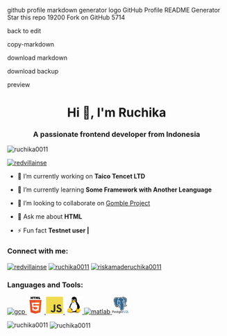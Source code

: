 github profile markdown generator logo
GitHub Profile README Generator
Star this repo
19200
Fork on GitHub
5714

back to edit

copy-markdown

download markdown

download backup

preview
<h1 align="center">Hi 👋, I'm Ruchika</h1>
<h3 align="center">A passionate frontend developer from Indonesia</h3>

<p align="left"> <img src="https://komarev.com/ghpvc/?username=ruchika0011&label=Profile%20views&color=0e75b6&style=flat" alt="ruchika0011" /> </p>

<p align="left"> <a href="https://twitter.com/redvillainse" target="blank"><img src="https://img.shields.io/twitter/follow/redvillainse?logo=twitter&style=for-the-badge" alt="redvillainse" /></a> </p>

- 🔭 I’m currently working on **Taico Tencet LTD**

- 🌱 I’m currently learning **Some Framework with Another Leanguage**

- 👯 I’m looking to collaborate on [Gomble Project](https://airdrop.gomble.io/)

- 💬 Ask me about **HTML**

- ⚡ Fun fact **Testnet user |**

<h3 align="left">Connect with me:</h3>
<p align="left">
<a href="https://twitter.com/redvillainse" target="blank"><img align="center" src="https://raw.githubusercontent.com/rahuldkjain/github-profile-readme-generator/master/src/images/icons/Social/twitter.svg" alt="redvillainse" height="30" width="40" /></a>
<a href="https://linkedin.com/in/ruchika0011" target="blank"><img align="center" src="https://raw.githubusercontent.com/rahuldkjain/github-profile-readme-generator/master/src/images/icons/Social/linked-in-alt.svg" alt="ruchika0011" height="30" width="40" /></a>
<a href="https://fb.com/riskamaderuchika0011" target="blank"><img align="center" src="https://raw.githubusercontent.com/rahuldkjain/github-profile-readme-generator/master/src/images/icons/Social/facebook.svg" alt="riskamaderuchika0011" height="30" width="40" /></a>
</p>

<h3 align="left">Languages and Tools:</h3>
<p align="left"> <a href="https://cloud.google.com" target="_blank" rel="noreferrer"> <img src="https://www.vectorlogo.zone/logos/google_cloud/google_cloud-icon.svg" alt="gcp" width="40" height="40"/> </a> <a href="https://www.w3.org/html/" target="_blank" rel="noreferrer"> <img src="https://raw.githubusercontent.com/devicons/devicon/master/icons/html5/html5-original-wordmark.svg" alt="html5" width="40" height="40"/> </a> <a href="https://developer.mozilla.org/en-US/docs/Web/JavaScript" target="_blank" rel="noreferrer"> <img src="https://raw.githubusercontent.com/devicons/devicon/master/icons/javascript/javascript-original.svg" alt="javascript" width="40" height="40"/> </a> <a href="https://www.linux.org/" target="_blank" rel="noreferrer"> <img src="https://raw.githubusercontent.com/devicons/devicon/master/icons/linux/linux-original.svg" alt="linux" width="40" height="40"/> </a> <a href="https://www.mathworks.com/" target="_blank" rel="noreferrer"> <img src="https://upload.wikimedia.org/wikipedia/commons/2/21/Matlab_Logo.png" alt="matlab" width="40" height="40"/> </a> <a href="https://www.postgresql.org" target="_blank" rel="noreferrer"> <img src="https://raw.githubusercontent.com/devicons/devicon/master/icons/postgresql/postgresql-original-wordmark.svg" alt="postgresql" width="40" height="40"/> </a> </p>

<p><img align="left" src="https://github-readme-stats.vercel.app/api/top-langs?username=ruchika0011&show_icons=true&locale=en&layout=compact" alt="ruchika0011" /></p>

<p>&nbsp;<img align="center" src="https://github-readme-stats.vercel.app/api?username=ruchika0011&show_icons=true&locale=en" alt="ruchika0011" /></p>
